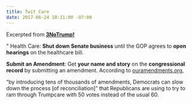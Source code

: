 ```yaml
---
title: Twit Care
date: 2017-06-24 18:11:00 -07:00
---
```


Excerpted from [**3NoTrump!**](http://www.3notrump.org/weekly-actions-june-20-2017/)

" Health Care: **Shut down Senate business** until the GOP agrees to **open hearings** on the healthcare bill.

**Submit an Amendment**: Get **your name and story** on the **congressional record** by submitting an amendment. According to [ouramendments.org](https://www.ouramendments.org/), 

“by introducing tens of thousands of amendments, Democrats can slow down the process [of reconciliation]” that Republicans are using to try to ram through Trumpcare with 50 votes instead of the usual 60.
